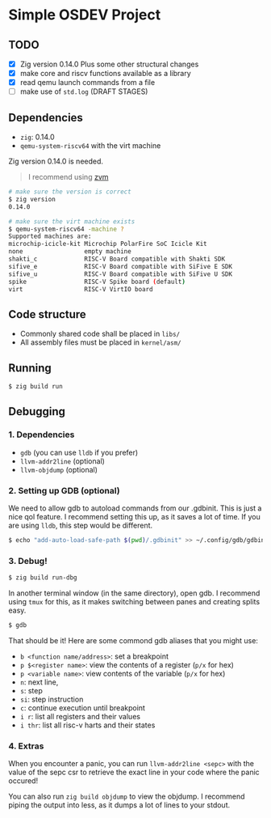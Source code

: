 # Simple OSDEV Project

## TODO

- [x] Zig version 0.14.0
Plus some other structural changes
- [x] make core and riscv functions available as a library
- [x] read qemu launch commands from a file
- [ ] make use of `std.log` (DRAFT STAGES)

## Dependencies

- `zig`: 0.14.0
- `qemu-system-riscv64` with the virt machine

Zig version 0.14.0 is needed.
> I recommend using [zvm](https://www.zvm.app/)

```sh
# make sure the version is correct
$ zig version
0.14.0
```

```sh
# make sure the virt machine exists
$ qemu-system-riscv64 -machine ?
Supported machines are:
microchip-icicle-kit Microchip PolarFire SoC Icicle Kit
none                 empty machine
shakti_c             RISC-V Board compatible with Shakti SDK
sifive_e             RISC-V Board compatible with SiFive E SDK
sifive_u             RISC-V Board compatible with SiFive U SDK
spike                RISC-V Spike board (default)
virt                 RISC-V VirtIO board
```

## Code structure

- Commonly shared code shall be placed in `libs/`
- All assembly files must be placed in `kernel/asm/`

## Running

```sh
$ zig build run
```

## Debugging

### 1. Dependencies

- `gdb` (you can use `lldb` if you prefer)
- `llvm-addr2line` (optional)
- `llvm-objdump` (optional)

### 2. Setting up GDB (optional)

We need to allow gdb to autoload commands from our .gdbinit. This is just a
nice qol feature. I recommend setting this up, as it saves a lot of time. If
you are using `lldb`, this step would be different.

```sh
$ echo "add-auto-load-safe-path $(pwd)/.gdbinit" >> ~/.config/gdb/gdbinit
```

### 3. Debug!

```sh
$ zig build run-dbg
```
In another terminal window (in the same directory), open gdb. I recommend using
`tmux` for this, as it makes switching between panes and creating splits easy.

```sh
$ gdb
```

That should be it! Here are some commond gdb aliases that you might use:
- `b <function name/address>`: set a breakpoint
- `p $<register name>`: view the contents of a register (`p/x` for hex)
- `p <variable name>`: view contents of the variable (`p/x` for hex)
- `n`: next line, 
- `s`: step
- `si`: step instruction
- `c`: continue execution until breakpoint
- `i r`: list all registers and their values
- `i thr`: list all risc-v harts and their states

### 4. Extras

When you encounter a panic, you can run `llvm-addr2line <sepc>` with the value
of the sepc csr to retrieve the exact line in your code where the panic occured!

You can also run `zig build objdump` to view the objdump. I recommend piping
the output into less, as it dumps a lot of lines to your stdout.
